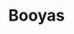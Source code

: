 ---
template: Post
title: Booyas
tags: Burgers, Burritos, Tacos, Breakfast (M-F 7-10:30a)
category: Local
phone: 901-854-9466
website: https://www.booyasbnb.com/
services: curbside, carry-out, delivery (Collierville Addrs)
---